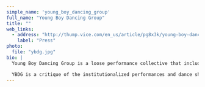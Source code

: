 ```yaml
---
simple_name: 'young_boy_dancing_group'
full_name: "Young Boy Dancing Group"
title: ""
web_links:
  - address: "http://thump.vice.com/en_us/article/pg8x3k/young-boy-dancing-group-lasers-butt-queer-art"
    label: "Press"
photo:
  file: "ybdg.jpg"
bio: |
  Young Boy Dancing Group is a loose performance collective that includes the likes of Tomislav Feller, Nils Amadeus Lange, Maria Metsalu, Ofelia jarl Ortega, Vincent Riebeek, Nicolas Roses, and Manuel Scheiwiller. From event to event, the cast, title and scenes produced by the group change according to the venue. The show that ensues is constructed with different scenes that address sexuality, the digital age, fetishes, contemporary dance, pop and youth culture. The scenes are often constructed through structured improvisation with a prepared aesthetic approach that aims to create an entertaining spectacle.

  YBDG is a critique of the institutionalized performances and dance shows produced by theaters; the group’s performances are sometimes prepared within one day, quickly built up and publicized, but no less vivid for it. In this respect, all participants influence the creation of the scenes that follow, and carry the same degree of authorship. YBDG has shown, amongst others, at: Silencio, Paris, Lithuanian Pavilion, Venice Biennale 2015, Chart Art Fair, Manifesta Biennale, Zürich, AHMD & Chapter 10, London, Lofficialàrt, Paris, Roskilde Festival, DK."
---
```

